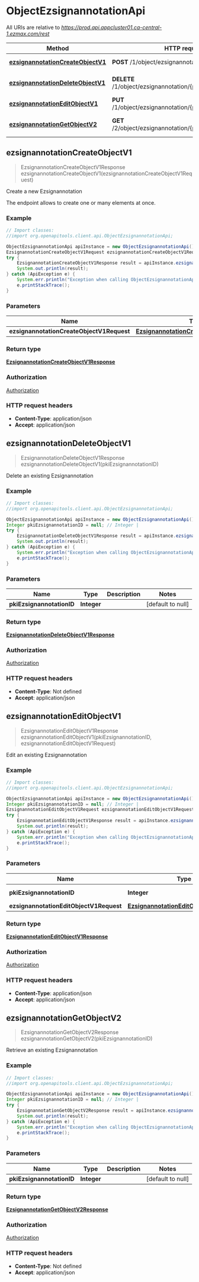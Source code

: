 # ObjectEzsignannotationApi

All URIs are relative to *https://prod.api.appcluster01.ca-central-1.ezmax.com/rest*

Method | HTTP request | Description
------------- | ------------- | -------------
[**ezsignannotationCreateObjectV1**](ObjectEzsignannotationApi.md#ezsignannotationCreateObjectV1) | **POST** /1/object/ezsignannotation | Create a new Ezsignannotation
[**ezsignannotationDeleteObjectV1**](ObjectEzsignannotationApi.md#ezsignannotationDeleteObjectV1) | **DELETE** /1/object/ezsignannotation/{pkiEzsignannotationID} | Delete an existing Ezsignannotation
[**ezsignannotationEditObjectV1**](ObjectEzsignannotationApi.md#ezsignannotationEditObjectV1) | **PUT** /1/object/ezsignannotation/{pkiEzsignannotationID} | Edit an existing Ezsignannotation
[**ezsignannotationGetObjectV2**](ObjectEzsignannotationApi.md#ezsignannotationGetObjectV2) | **GET** /2/object/ezsignannotation/{pkiEzsignannotationID} | Retrieve an existing Ezsignannotation



## ezsignannotationCreateObjectV1

> EzsignannotationCreateObjectV1Response ezsignannotationCreateObjectV1(ezsignannotationCreateObjectV1Request)

Create a new Ezsignannotation

The endpoint allows to create one or many elements at once.

### Example

```java
// Import classes:
//import org.openapitools.client.api.ObjectEzsignannotationApi;

ObjectEzsignannotationApi apiInstance = new ObjectEzsignannotationApi();
EzsignannotationCreateObjectV1Request ezsignannotationCreateObjectV1Request = new EzsignannotationCreateObjectV1Request(); // EzsignannotationCreateObjectV1Request | 
try {
    EzsignannotationCreateObjectV1Response result = apiInstance.ezsignannotationCreateObjectV1(ezsignannotationCreateObjectV1Request);
    System.out.println(result);
} catch (ApiException e) {
    System.err.println("Exception when calling ObjectEzsignannotationApi#ezsignannotationCreateObjectV1");
    e.printStackTrace();
}
```

### Parameters


Name | Type | Description  | Notes
------------- | ------------- | ------------- | -------------
 **ezsignannotationCreateObjectV1Request** | [**EzsignannotationCreateObjectV1Request**](EzsignannotationCreateObjectV1Request.md)|  |

### Return type

[**EzsignannotationCreateObjectV1Response**](EzsignannotationCreateObjectV1Response.md)

### Authorization

[Authorization](../README.md#Authorization)

### HTTP request headers

- **Content-Type**: application/json
- **Accept**: application/json


## ezsignannotationDeleteObjectV1

> EzsignannotationDeleteObjectV1Response ezsignannotationDeleteObjectV1(pkiEzsignannotationID)

Delete an existing Ezsignannotation



### Example

```java
// Import classes:
//import org.openapitools.client.api.ObjectEzsignannotationApi;

ObjectEzsignannotationApi apiInstance = new ObjectEzsignannotationApi();
Integer pkiEzsignannotationID = null; // Integer | 
try {
    EzsignannotationDeleteObjectV1Response result = apiInstance.ezsignannotationDeleteObjectV1(pkiEzsignannotationID);
    System.out.println(result);
} catch (ApiException e) {
    System.err.println("Exception when calling ObjectEzsignannotationApi#ezsignannotationDeleteObjectV1");
    e.printStackTrace();
}
```

### Parameters


Name | Type | Description  | Notes
------------- | ------------- | ------------- | -------------
 **pkiEzsignannotationID** | **Integer**|  | [default to null]

### Return type

[**EzsignannotationDeleteObjectV1Response**](EzsignannotationDeleteObjectV1Response.md)

### Authorization

[Authorization](../README.md#Authorization)

### HTTP request headers

- **Content-Type**: Not defined
- **Accept**: application/json


## ezsignannotationEditObjectV1

> EzsignannotationEditObjectV1Response ezsignannotationEditObjectV1(pkiEzsignannotationID, ezsignannotationEditObjectV1Request)

Edit an existing Ezsignannotation



### Example

```java
// Import classes:
//import org.openapitools.client.api.ObjectEzsignannotationApi;

ObjectEzsignannotationApi apiInstance = new ObjectEzsignannotationApi();
Integer pkiEzsignannotationID = null; // Integer | 
EzsignannotationEditObjectV1Request ezsignannotationEditObjectV1Request = new EzsignannotationEditObjectV1Request(); // EzsignannotationEditObjectV1Request | 
try {
    EzsignannotationEditObjectV1Response result = apiInstance.ezsignannotationEditObjectV1(pkiEzsignannotationID, ezsignannotationEditObjectV1Request);
    System.out.println(result);
} catch (ApiException e) {
    System.err.println("Exception when calling ObjectEzsignannotationApi#ezsignannotationEditObjectV1");
    e.printStackTrace();
}
```

### Parameters


Name | Type | Description  | Notes
------------- | ------------- | ------------- | -------------
 **pkiEzsignannotationID** | **Integer**|  | [default to null]
 **ezsignannotationEditObjectV1Request** | [**EzsignannotationEditObjectV1Request**](EzsignannotationEditObjectV1Request.md)|  |

### Return type

[**EzsignannotationEditObjectV1Response**](EzsignannotationEditObjectV1Response.md)

### Authorization

[Authorization](../README.md#Authorization)

### HTTP request headers

- **Content-Type**: application/json
- **Accept**: application/json


## ezsignannotationGetObjectV2

> EzsignannotationGetObjectV2Response ezsignannotationGetObjectV2(pkiEzsignannotationID)

Retrieve an existing Ezsignannotation



### Example

```java
// Import classes:
//import org.openapitools.client.api.ObjectEzsignannotationApi;

ObjectEzsignannotationApi apiInstance = new ObjectEzsignannotationApi();
Integer pkiEzsignannotationID = null; // Integer | 
try {
    EzsignannotationGetObjectV2Response result = apiInstance.ezsignannotationGetObjectV2(pkiEzsignannotationID);
    System.out.println(result);
} catch (ApiException e) {
    System.err.println("Exception when calling ObjectEzsignannotationApi#ezsignannotationGetObjectV2");
    e.printStackTrace();
}
```

### Parameters


Name | Type | Description  | Notes
------------- | ------------- | ------------- | -------------
 **pkiEzsignannotationID** | **Integer**|  | [default to null]

### Return type

[**EzsignannotationGetObjectV2Response**](EzsignannotationGetObjectV2Response.md)

### Authorization

[Authorization](../README.md#Authorization)

### HTTP request headers

- **Content-Type**: Not defined
- **Accept**: application/json

